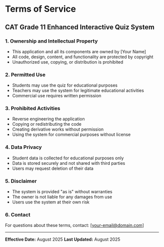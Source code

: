 # Terms of Service

## CAT Grade 11 Enhanced Interactive Quiz System

### 1. Ownership and Intellectual Property
- This application and all its components are owned by [Your Name]
- All code, design, content, and functionality are protected by copyright
- Unauthorized use, copying, or distribution is prohibited

### 2. Permitted Use
- Students may use the quiz for educational purposes
- Teachers may use the system for legitimate educational activities
- Commercial use requires written permission

### 3. Prohibited Activities
- Reverse engineering the application
- Copying or redistributing the code
- Creating derivative works without permission
- Using the system for commercial purposes without license

### 4. Data Privacy
- Student data is collected for educational purposes only
- Data is stored securely and not shared with third parties
- Users may request deletion of their data

### 5. Disclaimer
- The system is provided "as is" without warranties
- The owner is not liable for any damages from use
- Users use the system at their own risk

### 6. Contact
For questions about these terms, contact: [your-email@domain.com]

---
**Effective Date:** August 2025
**Last Updated:** August 2025 